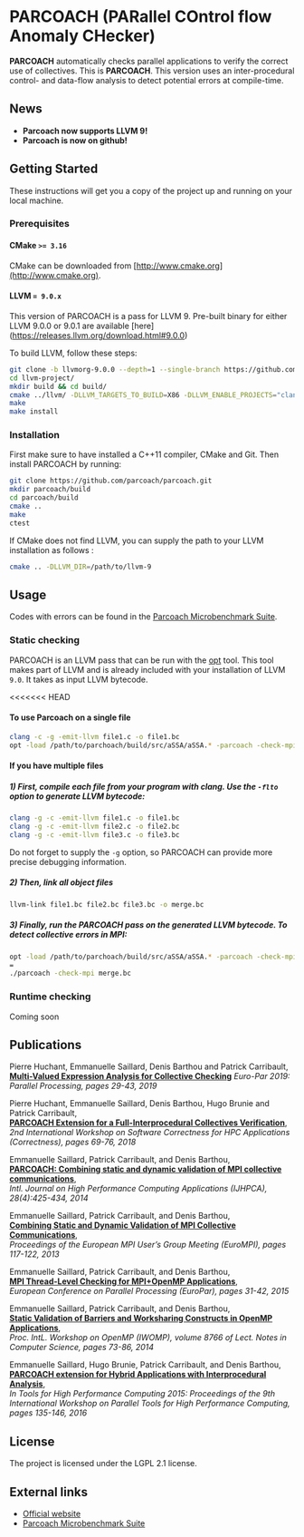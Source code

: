 # PARCOACH (PARallel COntrol flow Anomaly CHecker)

**PARCOACH** automatically checks parallel applications to verify the correct use of collectives. This is **PARCOACH**. This version uses an inter-procedural control- and data-flow analysis to detect potential errors at compile-time.

## News


* <b> Parcoach now supports LLVM 9! </b>
* <b> Parcoach is now on github! </b>



## Getting Started

These instructions will get you a copy of the project up and running on your local machine.

### Prerequisites

#### CMake `>= 3.16`

CMake can be downloaded from [http://www.cmake.org](http://www.cmake.org).

#### LLVM `= 9.0.x`

This version of PARCOACH is a pass for LLVM 9. Pre-built binary for either LLVM 9.0.0 or 9.0.1 are available [here] (https://releases.llvm.org/download.html#9.0.0)


To build LLVM, follow these steps:

```bash
git clone -b llvmorg-9.0.0 --depth=1 --single-branch https://github.com/llvm/llvm-project.git
cd llvm-project/
mkdir build && cd build/
cmake ../llvm/ -DLLVM_TARGETS_TO_BUILD=X86 -DLLVM_ENABLE_PROJECTS="clang;libcxx;libcxxabi;compiler-rt" -DCMAKE_BUILD_TYPE=Release -G "Unix Makefiles" -DCMAKE_INSTALL_PREFIX=where/you/want/to/install/parcoach
make
make install 
```


### Installation

First make sure to have installed a C++11 compiler, CMake and Git. Then install PARCOACH by running:

```bash
git clone https://github.com/parcoach/parcoach.git
mkdir parcoach/build
cd parcoach/build
cmake ..
make 
ctest
```

If CMake does not find LLVM, you can supply the path to your LLVM installation as follows  :
```bash
cmake .. -DLLVM_DIR=/path/to/llvm-9
```

## Usage
Codes with errors can be found in the [Parcoach Microbenchmark Suite](https://github.com/parcoach/microbenchmarks).

### Static checking

PARCOACH is an LLVM pass that can be run with the [opt](http://llvm.org/docs/CommandGuide/opt.html) tool. This tool makes part of LLVM and is already included with your installation of LLVM `9.0`. It takes as input LLVM bytecode.

<<<<<<< HEAD
#### To use Parcoach on a single file

```bash
clang -c -g -emit-llvm file1.c -o file1.bc
opt -load /path/to/parchoach/build/src/aSSA/aSSA.* -parcoach -check-mpi < file1.bc > /dev/null
```


#### If you have multiple files

##### 1) First, compile each file from your program with clang. Use the `-flto` option to generate LLVM bytecode:
```bash
clang -g -c -emit-llvm file1.c -o file1.bc
clang -g -c -emit-llvm file2.c -o file2.bc
clang -g -c -emit-llvm file3.c -o file3.bc
```
 
 Do not forget to supply the `-g` option, so PARCOACH can provide more precise debugging information.
 
##### 2) Then, link all object files
```bash
llvm-link file1.bc file2.bc file3.bc -o merge.bc
```

##### 3) Finally, run the PARCOACH pass on the generated LLVM bytecode. To detect collective errors in MPI:
```bash
opt -load /path/to/parchoach/build/src/aSSA/aSSA.* -parcoach -check-mpi merge.bc
=
./parcoach -check-mpi merge.bc
```

### Runtime checking

Coming soon

## Publications
Pierre Huchant, Emmanuelle Saillard, Denis Barthou and Patrick Carribault,
**[Multi-Valued Expression Analysis for Collective Checking](https://link.springer.com/chapter/10.1007%2F978-3-030-29400-7_3)**
*Euro-Par 2019: Parallel Processing, pages 29-43, 2019*

Pierre Huchant, Emmanuelle Saillard, Denis Barthou, Hugo Brunie and Patrick Carribault,  
**[PARCOACH Extension for a Full-Interprocedural Collectives Verification](https://doi.org/10.1109/Correctness.2018.00013)**,  
*2nd International Workshop on Software Correctness for HPC Applications (Correctness), pages 69-76, 2018*

Emmanuelle Saillard, Patrick Carribault, and Denis Barthou,  
**[PARCOACH: Combining static and dynamic validation of MPI collective communications](https://doi.org/10.1177%2F1094342014552204)**,  
*Intl. Journal on High Performance Computing Applications (IJHPCA), 28(4):425-434, 2014*

Emmanuelle Saillard, Patrick Carribault, and Denis Barthou,  
**[Combining Static and Dynamic Validation of MPI Collective Communications](https://doi.org/10.1145/2488551.2488555)**,  
*Proceedings of the European MPI User’s Group Meeting (EuroMPI), pages 117-122, 2013*

Emmanuelle Saillard, Patrick Carribault, and Denis Barthou,  
**[MPI Thread-Level Checking for MPI+OpenMP Applications](https://doi.org/10.1007/978-3-662-48096-0_3)**,  
*European Conference on Parallel Processing (EuroPar), pages 31-42, 2015*

Emmanuelle Saillard, Patrick Carribault, and Denis Barthou,  
**[Static Validation of Barriers and Worksharing Constructs in OpenMP Applications](https://doi.org/10.1007/978-3-319-11454-5_6)**,  
*Proc. IntL. Workshop on OpenMP (IWOMP), volume 8766 of Lect. Notes in Computer Science, pages 73-86, 2014*

Emmanuelle Saillard, Hugo Brunie, Patrick Carribault, and Denis Barthou,  
**[PARCOACH extension for Hybrid Applications with Interprocedural Analysis](https://doi.org/10.1007/978-3-319-39589-0_11)**,  
*In Tools for High Performance Computing 2015: Proceedings of the 9th International Workshop on Parallel Tools for High Performance Computing, pages 135-146, 2016*


## License
The project is licensed under the LGPL 2.1 license.
## External links

- [Official website](https://parcoach.github.io)
- [Parcoach Microbenchmark Suite](https://github.com/parcoach/microbenchmarks)

